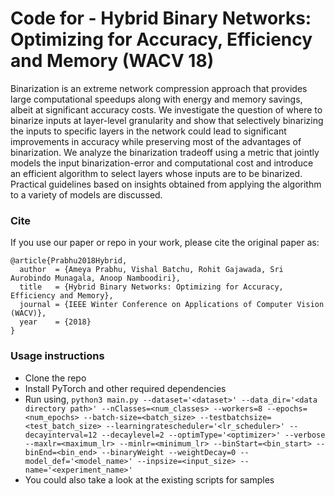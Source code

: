 # Code for - Hybrid Binary Networks: Optimizing for Accuracy, Efficiency and Memory (WACV 18)

Binarization is an extreme network compression approach that provides large computational speedups along with energy and memory savings, albeit at significant accuracy costs. We investigate the question of where to binarize inputs at layer-level granularity and show that selectively binarizing the inputs to specific layers in the network could lead to significant improvements in accuracy while preserving most of the advantages of binarization. We analyze the binarization tradeoff using a metric that jointly models the input binarization-error and computational cost and introduce an efficient algorithm to select layers whose inputs are to be binarized. Practical guidelines based on insights obtained from applying the algorithm to a variety of models are discussed.

### Cite
If you use our paper or repo in your work, please cite the original paper as:
```
@article{Prabhu2018Hybrid,
  author  = {Ameya Prabhu, Vishal Batchu, Rohit Gajawada, Sri Aurobindo Munagala, Anoop Namboodiri},
  title   = {Hybrid Binary Networks: Optimizing for Accuracy, Efficiency and Memory},
  journal = {IEEE Winter Conference on Applications of Computer Vision (WACV)},
  year    = {2018}
}
```

### Usage instructions
* Clone the repo
* Install PyTorch and other required dependencies
* Run using,
`python3 main.py --dataset='<dataset>' --data_dir='<data directory path>' --nClasses=<num_classes> --workers=8 --epochs=<num_epochs> --batch-size=<batch_size> --testbatchsize=<test_batch_size> --learningratescheduler='<lr_scheduler>' --decayinterval=12 --decaylevel=2 --optimType='<optimizer>' --verbose --maxlr=<maximum_lr> --minlr=<minimum_lr> --binStart=<bin_start> --binEnd=<bin_end> --binaryWeight --weightDecay=0 --model_def='<model_name>' --inpsize=<input_size> --name='<experiment_name>'`
* You could also take a look at the existing scripts for samples
